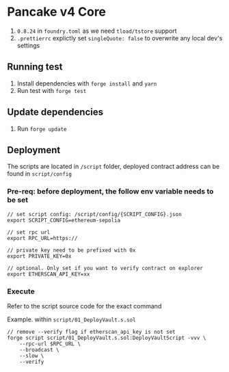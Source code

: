 # Pancake v4 Core

1. `0.8.24` in `foundry.toml` as we need `tload/tstore` support
2. `.prettierrc` explictly set `singleQuote: false` to overwrite any local dev's settings

## Running test

1. Install dependencies with `forge install` and `yarn`
2. Run test with `forge test`

## Update dependencies

1. Run `forge update`

## Deployment

The scripts are located in `/script` folder, deployed contract address can be found in `script/config`

### Pre-req: before deployment, the follow env variable needs to be set
```
// set script config: /script/config/{SCRIPT_CONFIG}.json
export SCRIPT_CONFIG=ethereum-sepolia

// set rpc url
export RPC_URL=https://

// private key need to be prefixed with 0x
export PRIVATE_KEY=0x

// optional. Only set if you want to verify contract on explorer
export ETHERSCAN_API_KEY=xx
```

### Execute

Refer to the script source code for the exact command

Example. within `script/01_DeployVault.s.sol`
```
// remove --verify flag if etherscan_api_key is not set
forge script script/01_DeployVault.s.sol:DeployVaultScript -vvv \
    --rpc-url $RPC_URL \
    --broadcast \
    --slow \
    --verify
```
